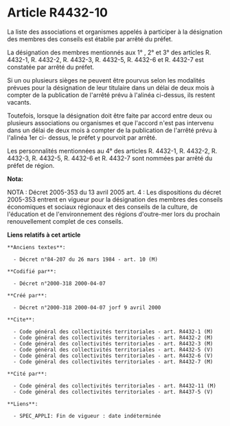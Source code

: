 # Article R4432-10

La liste des associations et organismes appelés à participer à la désignation des membres des conseils est établie par arrêté
du préfet.

La désignation des membres mentionnés aux 1° , 2° et 3° des articles R. 4432-1, R. 4432-2, R. 4432-3, R. 4432-5, R. 4432-6 et
R. 4432-7 est constatée par arrêté du préfet.

Si un ou plusieurs sièges ne peuvent être pourvus selon les modalités prévues pour la désignation de leur titulaire dans un
délai de deux mois à compter de la publication de l'arrêté prévu à l'alinéa ci-dessus, ils restent vacants.

Toutefois, lorsque la désignation doit être faite par accord entre deux ou plusieurs associations ou organismes et que
l'accord n'est pas intervenu dans un délai de deux mois à compter de la publication de l'arrêté prévu à l'alinéa 1er ci-
dessus, le préfet y pourvoit par arrêté.

Les personnalités mentionnées au 4° des articles R. 4432-1, R. 4432-2, R. 4432-3, R. 4432-5, R. 4432-6 et R. 4432-7 sont
nommées par arrêté du préfet de région.

**Nota:**

NOTA : Décret 2005-353 du 13 avril 2005 art. 4 : Les dispositions du décret 2005-353 entrent en vigueur pour la désignation
des membres des conseils économiques et sociaux régionaux et des conseils de la culture, de l'éducation et de l'environnement
des régions d'outre-mer lors du prochain renouvellement complet de ces conseils.

**Liens relatifs à cet article**

	**Anciens textes**:

	  - Décret n°84-207 du 26 mars 1984 - art. 10 (M)

	**Codifié par**:

	  - Décret n°2000-318 2000-04-07

	**Créé par**:

	  - Décret n°2000-318 2000-04-07 jorf 9 avril 2000

	**Cite**:

	  - Code général des collectivités territoriales - art. R4432-1 (M)
	  - Code général des collectivités territoriales - art. R4432-2 (M)
	  - Code général des collectivités territoriales - art. R4432-3 (M)
	  - Code général des collectivités territoriales - art. R4432-5 (V)
	  - Code général des collectivités territoriales - art. R4432-6 (V)
	  - Code général des collectivités territoriales - art. R4432-7 (M)

	**Cité par**:

	  - Code général des collectivités territoriales - art. R4432-11 (M)
	  - Code général des collectivités territoriales - art. R4437-5 (V)

	**Liens**:

	  - SPEC_APPLI: Fin de vigueur : date indéterminée
